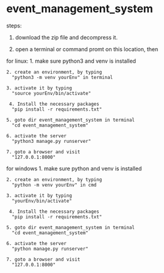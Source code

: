# event_management_system

steps:

1. download the zip file and decompress it.

2. open a terminal or command promt on this location, then

  for linux:
    1. make sure python3 and venv is installed
    
    2. create an environment, by typing 
      "python3 -m venv yourEnv" in terminal
      
    3. activate it by typing 
      "source yourEnv/bin/activate"
      
     4. Install the necessary packages
      "pip install -r requirements.txt"
    
    5. goto dir event_management_system in terminal
      "cd event_management_system"
      
    6. activate the server
      "python3 manage.py runserver"
      
    7. goto a browser and visit
      "127.0.0.1:8000"
      
      
   for windows
    1. make sure python and venv is installed
    
    2. create an environment, by typing 
      "python -m venv yourEnv" in cmd
      
    3. activate it by typing 
      "yourEnv/bin/activate"
      
     4. Install the necessary packages
      "pip install -r requirements.txt"
    
    5. goto dir event_management_system in terminal
      "cd event_management_system"
      
    6. activate the server
      "python manage.py runserver"
      
    7. goto a browser and visit
      "127.0.0.1:8000"
